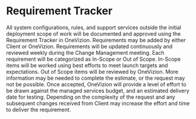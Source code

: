 # Requirement Tracker

All system configurations, rules, and support services outside the initial deployment scope of work will be documented and approved using the Requirement Tracker in OneVizion.
Requirements may be added by either Client or OneVizion.
Requirements will be updated continuously and reviewed weekly during the Change Management meeting.
Each requirement will be categorized as In-Scope or Out of Scope.
In-Scope items will be worked using best efforts to meet launch targets and expectations.
Out of Scope items will be reviewed by OneVizion. More information may be needed to complete the estimate, or the request may not be possible.
Once accepted, OneVizion will provide a level of effort to be drawn against the managed services budget, and an estimated delivery date for testing.
Depending on the complexity of the request and any subsequent changes received from Client may increase the effort and time to deliver the requirement.

